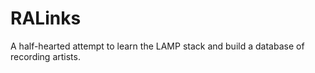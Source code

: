 # RALinks
A half-hearted attempt to learn the LAMP stack and build a database of recording artists.

